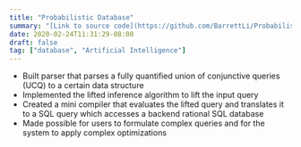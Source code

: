 ```yaml
---
title: "Probabilistic Database"
summary: "[Link to source code](https://github.com/BarrettLi/Probabilistic-Database)"
date: 2020-02-24T11:31:29-08:00
draft: false
tag: ["database", "Artificial Intelligence"]
---
```


* Built parser that parses a fully quantified union of conjunctive queries (UCQ) to a certain data structure
* Implemented the lifted inference algorithm to lift the input query
* Created a mini compiler that evaluates the lifted query and translates it to a SQL query which accesses a backend rational SQL database
* Made possible for users to formulate complex queries and for the system to apply complex optimizations
